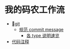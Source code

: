 # 我的码农工作流

- [git](/workflow/git/README.md)
  - [规范 commit message](/workflow/git/commit.md)
    - [各 type 说明速览](/workflow/git/commit.md#type)
- [代码注释](/workflow/code.comment.md)
